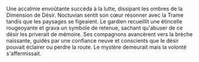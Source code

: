 Une accalmie envoûtante succéda à la lutte, dissipant les ombres de la Dimension de Désir.
Noctuvian sentit son cœur résonner avec la Trame tandis que les paysages se figeaient.
Le gardien recueillit une étincelle rougeoyante et grava un symbole de retenue, sachant qu'abuser de ce désir les priverait de mémoire.
Ses compagnons avancèrent vers la brèche naissante, guidés par une confiance neuve et conscients que le désir pouvait éclairer ou perdre la route.
Le mystère demeurait mais la volonté s'affermissait.
